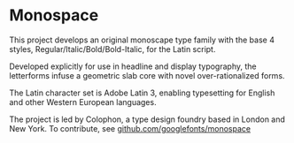 # Monospace 

This project develops an original monoscape type family with the base 4 styles, Regular/Italic/Bold/Bold-Italic, for the Latin script.

Developed explicitly for use in headline and display typography, the letterforms infuse a geometric slab core with novel over-rationalized forms. 

The Latin character set is Adobe Latin 3, enabling typesetting for English and other Western European languages. 

The project is led by Colophon, a type design foundry based in London and New York. 
To contribute, see <a href="https://github.com/googlefonts/monospace">github.com/googlefonts/monospace</a>
